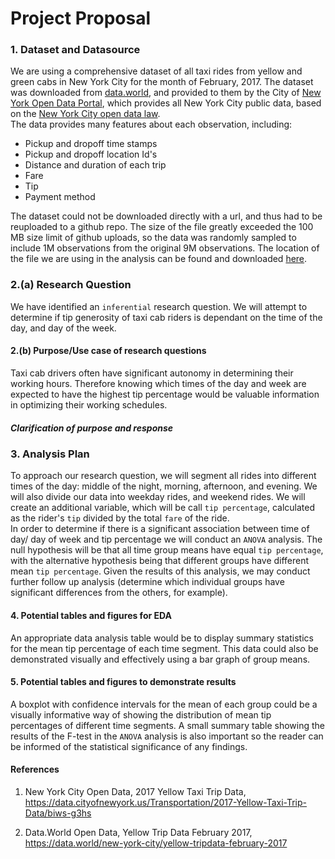 # Project Proposal

### 1. Dataset and Datasource

We are using a comprehensive dataset of all taxi rides from yellow and green cabs in New York City for the month of February, 2017.  The dataset was downloaded from [data.world](https://data.world/new-york-city/yellow-tripdata-february-2017/workspace/file?filename=yellow_tripdata_2017-02.csv), and provided to them by the City of [New York Open Data Portal](https://opendata.cityofnewyork.us/), which provides all New York City public data, based on the [New York City open data law](https://opendata.cityofnewyork.us/open-data-law/). <br>
The data provides many features about each observation, including:<br>
- Pickup and dropoff time stamps
- Pickup and dropoff location Id's
- Distance and duration of each trip
- Fare
- Tip
- Payment method

The dataset could not be downloaded directly with a url, and thus had to be reuploaded to a github repo. The size of the file greatly exceeded the 100 MB size limit of github uploads, so the data was randomly sampled to include 1M observations from the original 9M observations. The location of the file we are using in the analysis can be found and downloaded [here](https://raw.githubusercontent.com/jamesh4/yellow_tripdata_2017_02/master/taxi_smaller.csv).

### 2.(a) Research Question

We have identified an `inferential` research question. We will attempt to determine if tip generosity of taxi cab riders is dependant on the time of the day, and day of the week. <br>

#### 2.(b) Purpose/Use case of research questions
Taxi cab drivers often have significant autonomy in determining their working hours. Therefore knowing which times of the day and week are expected to have the highest tip percentage would be valuable information in optimizing their working schedules.

##### Clarification of purpose and response

### 3. Analysis Plan

To approach our research question, we will segment all rides into different times of the day: middle of the night, morning, afternoon, and evening. We will also divide our data into weekday rides, and weekend rides. We will create an additional variable, which will be call `tip percentage`, calculated as the rider's `tip` divided by the total `fare` of the ride.<br>
In order to determine if there is a significant association between time of day/ day of week and tip percentage we will conduct an `ANOVA` analysis. The null hypothesis will be that all time group means have equal `tip percentage`, with the alternative hypothesis being that different groups have different mean `tip percentage`. Given the results of this analysis, we may conduct further follow up analysis (determine which individual groups have significant differences from the others, for example).

#### 4. Potential tables and figures for EDA
An appropriate data analysis table would be to display summary statistics 
for the mean tip percentage of each time segment. This data could also be demonstrated visually and effectively using a bar graph of group means. 

#### 5. Potential tables and figures to demonstrate results
A boxplot with confidence intervals for the mean of each group could be a visually informative way of showing the distribution of mean tip percentages of different time segments. A small summary table showing the results of the F-test in the `ANOVA` analysis is also important so the reader can be informed of the statistical significance of any findings.


#### References
1. New York City Open Data, 2017 Yellow Taxi Trip Data, https://data.cityofnewyork.us/Transportation/2017-Yellow-Taxi-Trip-Data/biws-g3hs 

2. Data.World Open Data, Yellow Trip Data February 2017, https://data.world/new-york-city/yellow-tripdata-february-2017
